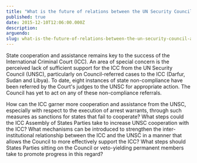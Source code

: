 ```yaml
---
title: "​What is the future of relations between the UN Security Council and the International Criminal Court?"
published: true
date: 2015-12-10T12:06:00.000Z
description:
arguendo:
slug: what-is-the-future-of-relations-between-the-un-security-council-and-the-international-criminal-court
---
```


State cooperation and assistance remains key to the success of the International Criminal Court (ICC). An area of special concern is the perceived lack of sufficient support for the ICC from the UN Security Council (UNSC), particularly on Council-referred cases to the ICC (Darfur, Sudan and Libya). To date, eight instances of state non-compliance have been referred by the Court's judges to the UNSC for appropriate action. The Council has yet to act on any of these non-compliance referrals.

How can the ICC garner more cooperation and assistance from the UNSC, especially with respect to the execution of arrest warrants, through such measures as sanctions for states that fail to cooperate? What steps could the ICC Assembly of States Parties take to increase UNSC cooperation with the ICC? What mechanisms can be introduced to strengthen the inter-institutional relationship between the ICC and the UNSC in a manner that allows the Council to more effectively support the ICC? What steps should States Parties sitting on the Council or veto-yielding permanent members take to promote progress in this regard?


